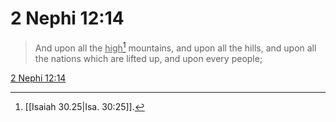 # 2 Nephi 12:14

> And upon all the <u>high</u>[^a] mountains, and upon all the hills, and upon all the nations which are lifted up, and upon every people;

[2 Nephi 12:14](https://www.churchofjesuschrist.org/study/scriptures/bofm/2-ne/12?lang=eng&id=p14#p14)


[^a]: [[Isaiah 30.25|Isa. 30:25]].  

